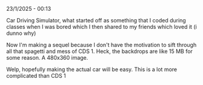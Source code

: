 23/1/2025 - 00:13

Car Driving Simulator, what started off as something that I coded during classes when I was bored which I then shared to my friends which loved it (i dunno why)


Now I'm making a sequel because I don't have the motivation to sift through all that spagetti and mess of CDS 1. Heck, the backdrops are like 15 MB for some reason. A 480x360 image.


Welp, hopefully making the actual car will be easy. This is a lot more complicated than CDS 1